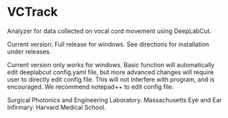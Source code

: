# VCTrack
Analyzer for data collected on vocal cord movement using DeepLabCut. 

Current version: Full release for windows. See directions for installation under releases. 

Current version only works for windows. Basic function will automatically edit deeplabcut config.yaml file, but more advanced changes will require user to directly edit config file. This will not interfere with program, and is encouraged. We recommend notepad++ to edit config file.

Surgical Photonics and Engineering Laboratory. 
Massachusetts Eye and Ear Infirmary.
Harvard Medical School.

